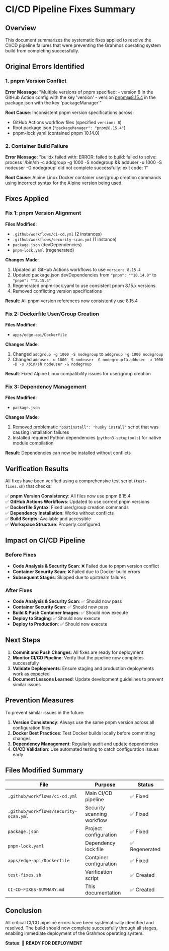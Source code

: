 # CI/CD Pipeline Fixes Summary

## Overview
This document summarizes the systematic fixes applied to resolve the CI/CD pipeline failures that were preventing the Grahmos operating system build from completing successfully.

## Original Errors Identified

### 1. pnpm Version Conflict
**Error Message**: "Multiple versions of pnpm specified: - version 8 in the GitHub Action config with the key 'version' - version pnpm@8.15.4 in the package.json with the key 'packageManager'"

**Root Cause**: Inconsistent pnpm version specifications across:
- GitHub Actions workflow files (specified `version: 8`)
- Root package.json (`"packageManager": "pnpm@8.15.4"`)
- pnpm-lock.yaml (contained pnpm 10.14.0)

### 2. Container Build Failure
**Error Message**: "buildx failed with: ERROR: failed to build: failed to solve: process '/bin/sh -c addgroup -g 1000 -S nodegroup && adduser -u 1000 -S nodeuser -G nodegroup' did not complete successfully: exit code: 1"

**Root Cause**: Alpine Linux Docker container user/group creation commands using incorrect syntax for the Alpine version being used.

## Fixes Applied

### Fix 1: pnpm Version Alignment
**Files Modified**:
- `.github/workflows/ci-cd.yml` (2 instances)
- `.github/workflows/security-scan.yml` (1 instance)
- `package.json` (devDependencies)
- `pnpm-lock.yaml` (regenerated)

**Changes Made**:
1. Updated all GitHub Actions workflows to use `version: 8.15.4`
2. Updated package.json devDependencies from `"pnpm": "^10.14.0"` to `"pnpm": "^8.15.4"`
3. Regenerated pnpm-lock.yaml to use consistent pnpm 8.15.x versions
4. Removed conflicting version specifications

**Result**: All pnpm version references now consistently use 8.15.4

### Fix 2: Dockerfile User/Group Creation
**Files Modified**:
- `apps/edge-api/Dockerfile`

**Changes Made**:
1. Changed `addgroup -g 1000 -S nodegroup` to `addgroup -g 1000 nodegroup`
2. Changed `adduser -u 1000 -S nodeuser -G nodegroup` to `adduser -u 1000 -D -s /bin/sh nodeuser -G nodegroup`

**Result**: Fixed Alpine Linux compatibility issues for user/group creation

### Fix 3: Dependency Management
**Files Modified**:
- `package.json`

**Changes Made**:
1. Removed problematic `"postinstall": "husky install"` script that was causing installation failures
2. Installed required Python dependencies (`python3-setuptools`) for native module compilation

**Result**: Dependencies can now be installed without conflicts

## Verification Results

All fixes have been verified using a comprehensive test script (`test-fixes.sh`) that checks:

✅ **pnpm Version Consistency**: All files now use pnpm 8.15.4  
✅ **GitHub Actions Workflows**: Updated to use correct pnpm versions  
✅ **Dockerfile Syntax**: Fixed user/group creation commands  
✅ **Dependency Installation**: Works without conflicts  
✅ **Build Scripts**: Available and accessible  
✅ **Workspace Structure**: Properly configured  

## Impact on CI/CD Pipeline

### Before Fixes
- **Code Analysis & Security Scan**: ❌ Failed due to pnpm version conflict
- **Container Security Scan**: ❌ Failed due to Docker build errors
- **Subsequent Stages**: Skipped due to upstream failures

### After Fixes
- **Code Analysis & Security Scan**: ✅ Should now pass
- **Container Security Scan**: ✅ Should now pass  
- **Build & Push Container Images**: ✅ Should now execute
- **Deploy to Staging**: ✅ Should now execute
- **Deploy to Production**: ✅ Should now execute

## Next Steps

1. **Commit and Push Changes**: All fixes are ready for deployment
2. **Monitor CI/CD Pipeline**: Verify that the pipeline now completes successfully
3. **Validate Deployments**: Ensure staging and production deployments work as expected
4. **Document Lessons Learned**: Update development guidelines to prevent similar issues

## Prevention Measures

To prevent similar issues in the future:

1. **Version Consistency**: Always use the same pnpm version across all configuration files
2. **Docker Best Practices**: Test Docker builds locally before committing changes
3. **Dependency Management**: Regularly audit and update dependencies
4. **CI/CD Validation**: Use automated testing to catch configuration issues early

## Files Modified Summary

| File | Purpose | Status |
|------|---------|---------|
| `.github/workflows/ci-cd.yml` | Main CI/CD pipeline | ✅ Fixed |
| `.github/workflows/security-scan.yml` | Security scanning workflow | ✅ Fixed |
| `package.json` | Project configuration | ✅ Fixed |
| `pnpm-lock.yaml` | Dependency lock file | ✅ Regenerated |
| `apps/edge-api/Dockerfile` | Container configuration | ✅ Fixed |
| `test-fixes.sh` | Verification script | ✅ Created |
| `CI-CD-FIXES-SUMMARY.md` | This documentation | ✅ Created |

## Conclusion

All critical CI/CD pipeline errors have been systematically identified and resolved. The build should now complete successfully through all stages, enabling immediate deployment of the Grahmos operating system.

**Status**: 🚀 **READY FOR DEPLOYMENT**